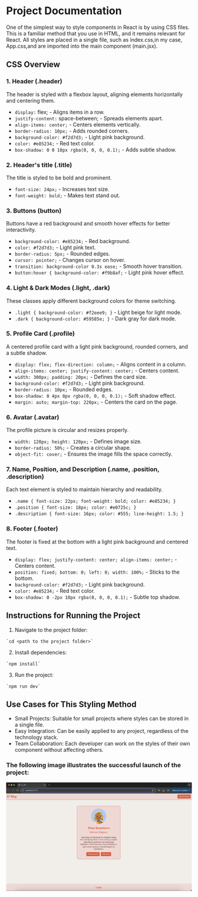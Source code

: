 # Project Documentation

One of the simplest way to style components in React is by using CSS files. This is a familiar method that you use in HTML, and it remains relevant for React. All styles are placed in a single file, such as index.css,in my case, App.css,and are imported into the main component (main.jsx).

## CSS Overview

### 1. Header (.header)
The header is styled with a flexbox layout, aligning elements horizontally and centering them. 

   * `display:` flex; - Aligns items in a row.
   *  `justify-content:` space-between; - Spreads elements apart.
   *  `align-items: center;` - Centers elements vertically.
   *  `border-radius: 10px;` - Adds rounded corners.
   *  `background-color: #f2d7d3;` - Light pink background.
   *  `color: #e85234;` - Red text color.
   *  `box-shadow: 0 0 10px rgba(0, 0, 0, 0.1);` - Adds subtle shadow.

### 2. Header's title (.title)
The title is styled to be bold and prominent.

  * `font-size: 24px;` - Increases text size.
  * `font-weight: bold;` - Makes text stand out.

### 3. Buttons (button)
Buttons have a red background and smooth hover effects for better interactivity.

  * `background-color: #e85234;` - Red background.
  * `color: #f2d7d3;` - Light pink text.
  * `border-radius: 5px;` - Rounded edges.
  * `cursor: pointer;` - Changes cursor on hover.
  * `transition: background-color 0.3s ease;` - Smooth hover transition.
  * `button:hover { background-color: #f9b8af;` - Light pink hover effect.


### 4. Light & Dark Modes (.light, .dark)
These classes apply different background colors for theme switching.

  * `.light { background-color: #f2eee9; }` - Light beige for light mode.
  * `.dark { background-color: #59585e; }` - Dark gray for dark mode.


### 5. Profile Card (.profile)
A centered profile card with a light pink background, rounded corners, and a subtle shadow.

  * `display: flex; flex-direction: column;` - Aligns content in a column.
  * `align-items: center; justify-content: center;` - Centers content.
  * `width: 300px; padding: 20px;` - Defines the card size.
  * `background-color: #f2d7d3;` - Light pink background.
  * `border-radius: 10px;` - Rounded edges.
  * `box-shadow: 0 4px 8px rgba(0, 0, 0, 0.1);` - Soft shadow effect.
  * `margin: auto; margin-top: 220px;` - Centers the card on the page.


### 6. Avatar (.avatar)
The profile picture is circular and resizes properly.

  * `width: 120px; height: 120px;` - Defines image size.
  * `border-radius: 50%;` - Creates a circular shape.
  * `object-fit: cover;` - Ensures the image fills the space correctly.


### 7. Name, Position, and Description (.name, .position, .description)
Each text element is styled to maintain hierarchy and readability.

  * `.name { font-size: 22px; font-weight: bold; color: #e85234; }`
  * `.position { font-size: 18px; color: #e0725c; }`
  * `.description { font-size: 16px; color: #555; line-height: 1.5; }`

### 8. Footer (.footer)
The footer is fixed at the bottom with a light pink background and centered text.

  * `display: flex; justify-content: center; align-items: center;` - Centers content.
  * `position: fixed; bottom: 0; left: 0; width: 100%;` - Sticks to the bottom.
  * `background-color: #f2d7d3;` - Light pink background.
  * `color: #e85234;` - Red text color.
  * `box-shadow: 0 -2px 10px rgba(0, 0, 0, 0.1);` - Subtle top shadow.

## Instructions for Running the Project

  1. Navigate to the project folder:

    `cd <path to the project folder>`

  2. Install dependencies:

    `npm install`
    
  3. Run the project:

    `npm run dev`

## Use Cases for This Styling Method

- Small Projects: Suitable for small projects where styles can be stored in a single file.
- Easy Integration: Can be easily applied to any project, regardless of the technology stack.
- Team Collaboration: Each developer can work on the styles of their own component without affecting others.

### The following image illustrates the successful launch of the project:

<img src="../01_css//public/reference.png">











